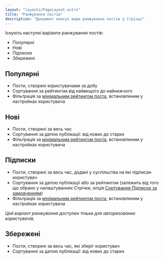 ```yaml
---
layout: "layouts/PageLayout.astro"
title: "Ранжування постів"
description: "Документ описує види ранжування постів у Стрічці"
---
```


Існують наступні варіанти ранжування постів:

- Популярні
- Нові
- Підписки
- Збережені

## Популярні

- Пости, створені користувачами за добу
- Сортування за рейтингом від найвищого до найнижчого
- Фільтрація за [мінімальним рейтингом поста](/feed/settings#мінімальний-рейтинг-поста), встановленим у настройках користувача

## Нові

- Пости, створені за весь час
- Сортування за датою публікації: від нових до старих
- Фільтрація за [мінімальним рейтингом поста](/feed/settings#мінімальний-рейтинг-поста), встановленим у настройках користувача

## Підписки

- Пости, створені за весь час, додані у суспільства на які підписан користувач
- Сортування за датою публікації або за рейтингом (залежить від того що обрано у налаштуваннях Стрічки, опція [Сортування Підписок за замовченням](/feed/settings#сортування-підписок-за-замовчуванням))
- Фільтрація за [мінімальним рейтингом поста](/feed/settings#мінімальний-рейтинг-поста), встановленим у настройках користувача

_Цей варіант ранжування доступен тільки для авторизованих користувачів._

## Збережені

- Пости, створені за весь час, які зберіг користувач
- Сортування за датою публікації: від нових до старих
